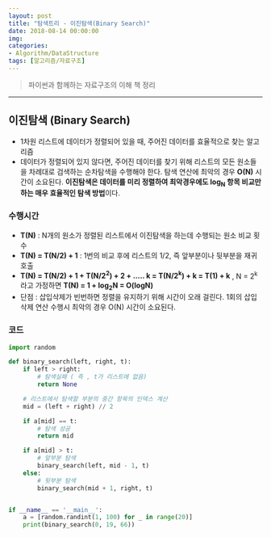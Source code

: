 ```yaml
---
layout: post
title: "탐색트리 - 이진탐색(Binary Search)"
date: 2018-08-14 00:00:00
img:
categories:
- Algorithm/DataStructure
tags: [알고리즘/자료구조]
---
```

> 파이썬과 함께하는 자료구조의 이해 책 정리

----

## 이진탐색 (Binary Search)
- 1차원 리스트에 데이터가 정렬되어 있을 때, 주어진 데이터를 효율적으로 찾는 알고리즘
- 데이터가 정렬되어 있지 않다면, 주어진 데이터를 찾기 위해 리스트의 모든 원소들을 차례대로 검색하는 순차탐색을 수행해야 한다. 탐색 연산에 최악의 경우 **O(N)** 시간이 소요된다. **이진탐색은 데이터를 미리 정렬하여 최악경우에도 log<sub>N</sub> 항목 비교만 하는 매우 효율적인 탐색 방법**이다.


### 수행시간
- **T(N)** : N개의 원소가 정렬된 리스트에서 이진탐색을 하는데 수행되는 원소 비교 횟수
- **T(N) = T(N/2) + 1** : 1번의 비교 후에 리스트의 1/2, 즉 앞부분이나 뒷부분을 재귀호출
- **T(N) = T(N/2) + 1 + T(N/2<sup>2</sup>) + 2 + ..... k = T(N/2<sup>k</sup>) + k  = T(1) + k** , N = 2<sup>k</sup>라고 가정하면 **T(N) = 1 + log<sub>2</sub>N = O(logN)**
- 단점 : 삽입삭제가 빈번하면 정렬을 유지하기 위해 시간이 오래 걸린다. 1회의 삽입 삭제 연산 수행시 최악의 경우 O(N) 시간이 소요된다.

### 코드
```python
import random

def binary_search(left, right, t):
    if left > right:
        # 탐색실패 ( 즉 , t가 리스트에 없음)
        return None

    # 리스트에서 탐색할 부분의 중간 항목의 인덱스 계산
    mid = (left + right) // 2

    if a[mid] == t:
        # 탐색 성공
        return mid

    if a[mid] > t:
        # 앞부분 탐색
        binary_search(left, mid - 1, t)
    else:
        # 뒷부분 탐색
        binary_search(mid + 1, right, t)


if __name__ == '__main__':
    a = [random.randint(1, 100) for _ in range(20)]
    print(binary_search(0, 19, 66))

```
